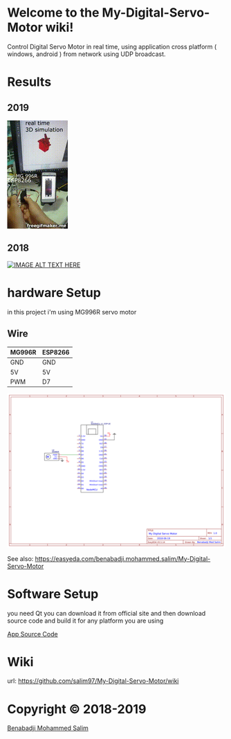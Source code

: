 
# Welcome to the My-Digital-Servo-Motor wiki!

Control Digital Servo Motor in real time, using application cross platform ( windows, android  ) from network using UDP broadcast.

# Results

## 2019
[![](youtube-servo-motor.gif)](https://www.youtube.com/watch?v=EHaF01cJuXc)

## 2018
[![IMAGE ALT TEXT HERE](https://img.youtube.com/vi/JP0dEOPJrW8/0.jpg)](https://www.youtube.com/watch?v=JP0dEOPJrW8)


# hardware Setup
in this project i'm using MG996R servo motor

## Wire

| MG996R | ESP8266 |
|--------|---------|
| GND    | GND     |
| 5V     | 5V      |
| PWM    | D7      |


![](https://github.com/salim97/My-Digital-Servo-Motor/blob/master/ESP8266%20MG%20996R/Schematic_My-Digital-Servo-Motor_Sheet-1_20180619215702.png)

See also: https://easyeda.com/benabadji.mohammed.salim/My-Digital-Servo-Motor


# Software Setup
you need Qt you can download it from official site
and then download source code and build it for any platform you are using 

[App Source Code](https://github.com/salim97/My-Digital-Servo-Motor/tree/master/QT_Application/Src)


# Wiki

url: https://github.com/salim97/My-Digital-Servo-Motor/wiki

# Copyright © 2018-2019

[Benabadji Mohammed Salim](https://github.com/salim97)
